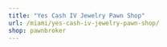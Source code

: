 ```yaml
---
title: "Yes Cash IV Jewelry Pawn Shop"
url: /miami/yes-cash-iv-jewelry-pawn-shop/
shop: pawnbroker
---
```

